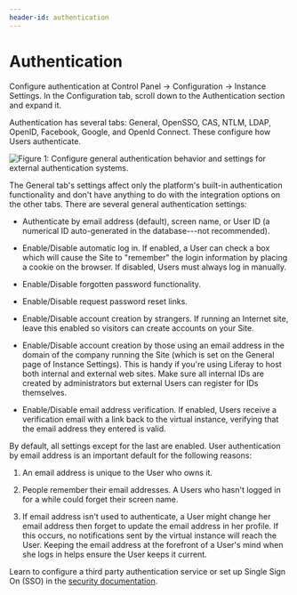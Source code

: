 ```yaml
---
header-id: authentication
---
```


# Authentication

Configure authentication at Control Panel &rarr; Configuration &rarr; Instance
Settings. In the Configuration tab, scroll down to the Authentication section
and expand it.

Authentication has several tabs: General, OpenSSO, CAS, NTLM, LDAP, OpenID,
Facebook, Google, and OpenId Connect. These configure how Users authenticate.

![Figure 1: Configure general authentication behavior and settings for external authentication systems.](../../../images/instance-settings-auth.png)

The General tab's settings affect only the platform's built-in authentication
functionality and don't have anything to do with the integration options on the
other tabs. There are several general authentication settings:

-   Authenticate by email address (default), screen name, or User ID (a
    numerical ID auto-generated in the database---not recommended).

-   Enable/Disable automatic log in. If enabled, a User can check
    a box which will cause the Site to "remember" the login information by
    placing a cookie on the browser. If disabled, Users must always log in
    manually.

-   Enable/Disable forgotten password functionality.

-   Enable/Disable request password reset links.

-   Enable/Disable account creation by strangers. If running an Internet
    site, leave this enabled so visitors can create accounts on your Site.

-   Enable/Disable account creation by those using an email address in the
    domain of the company running the Site (which is set on the General page of
    Instance Settings). This is handy if you're using Liferay to host both
    internal and external web sites. Make sure all internal IDs are created by
    administrators but external Users can register for IDs themselves.

-   Enable/Disable email address verification. If enabled,
    Users receive a verification email with a link back to the virtual instance,
    verifying that the email address they entered is valid.

By default, all settings except for the last are enabled. User authentication by
email address is an important default for the following reasons:

1.  An email address is unique to the User who owns it.

2.  People remember their email addresses. A Users who hasn't logged in for a
    while could forget their screen name.

3.  If email address isn't used to authenticate, a User might change her email
    address then forget to update the email address in her profile. If this
    occurs, no notifications sent by the virtual instance will reach the User.
    Keeping the email address at the forefront of a User's mind when she logs in
    helps ensure the User keeps it current. 

Learn to configure a third party authentication service or set up Single Sign On
(SSO) in the
[security documentation](/docs/7-1/deploy/-/knowledge_base/d/securing-product).
